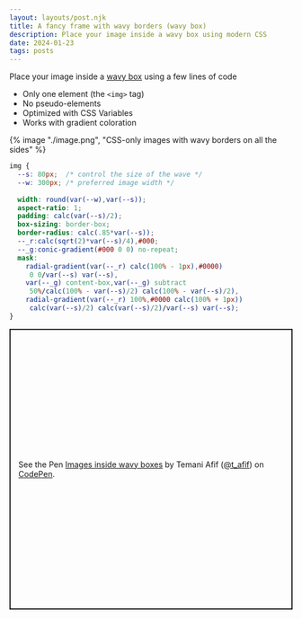 ```yaml
---
layout: layouts/post.njk
title: A fancy frame with wavy borders (wavy box)
description: Place your image inside a wavy box using modern CSS
date: 2024-01-23
tags: posts
---
```


Place your image inside a [wavy box](https://css-shape.com/wavy-box/) using a few lines of code
* Only one element (the `<img>` tag)
* No pseudo-elements
* Optimized with CSS Variables
* Works with gradient coloration

{% image "./image.png", "CSS-only images with wavy borders on all the sides" %}

```css
img {
  --s: 80px;  /* control the size of the wave */
  --w: 300px; /* preferred image width */
  
  width: round(var(--w),var(--s)); 
  aspect-ratio: 1;
  padding: calc(var(--s)/2);
  box-sizing: border-box;
  border-radius: calc(.85*var(--s));
  --_r:calc(sqrt(2)*var(--s)/4),#000;
  --_g:conic-gradient(#000 0 0) no-repeat;
  mask: 
    radial-gradient(var(--_r) calc(100% - 1px),#0000) 
     0 0/var(--s) var(--s),
    var(--_g) content-box,var(--_g) subtract 
     50%/calc(100% - var(--s)/2) calc(100% - var(--s)/2),
    radial-gradient(var(--_r) 100%,#0000 calc(100% + 1px)) 
     calc(var(--s)/2) calc(var(--s)/2)/var(--s) var(--s);
}
```


<p class="codepen" data-height="500" data-default-tab="result" data-slug-hash="EaYedaY" data-pen-title="Images inside wavy boxes" data-preview="true" data-user="t_afif" style="height: 500px; box-sizing: border-box; display: flex; align-items: center; justify-content: center; border: 2px solid; margin: 1em 0; padding: 1em;">
  <span>See the Pen <a href="https://codepen.io/t_afif/pen/EaYedaY">
  Images inside wavy boxes</a> by Temani Afif (<a href="https://codepen.io/t_afif">@t_afif</a>)
  on <a href="https://codepen.io">CodePen</a>.</span>
</p>
<script async src="https://public.codepenassets.com/embed/index.js"></script>

